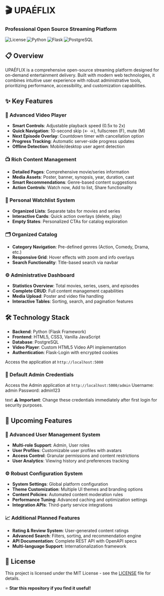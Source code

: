# 🎬 UPAÉFLIX
### Professional Open Source Streaming Platform

![License](https://img.shields.io/badge/license-MIT-blue.svg)
![Python](https://img.shields.io/badge/python-3.8+-blue.svg)
![Flask](https://img.shields.io/badge/flask-3.0+-green.svg)
![PostgreSQL](https://img.shields.io/badge/postgresql-13+-blue.svg)

## 📋 Overview

UPAÉFLIX is a comprehensive open-source streaming platform designed for on-demand entertainment delivery. Built with modern web technologies, it combines intuitive user experience with robust administrative tools, prioritizing performance, accessibility, and customization capabilities.

## ✨ Key Features

### 🎥 Advanced Video Player
- **Smart Controls**: Adjustable playback speed (0.5x to 2x)
- **Quick Navigation**: 10-second skip (← →), fullscreen (F), mute (M)
- **Next Episode Overlay**: Countdown timer with cancellation option
- **Progress Tracking**: Automatic server-side progress updates
- **Offline Detection**: Mobile/desktop user agent detection

### 📺 Rich Content Management
- **Detailed Pages**: Comprehensive movie/series information
- **Media Assets**: Poster, banner, synopsis, year, duration, cast
- **Smart Recommendations**: Genre-based content suggestions
- **Action Controls**: Watch now, Add to list, Share functionality

### 📝 Personal Watchlist System
- **Organized Lists**: Separate tabs for movies and series
- **Interactive Cards**: Quick action overlays (delete, play)
- **Empty States**: Personalized CTAs for catalog exploration

### 🗂️ Organized Catalog
- **Category Navigation**: Pre-defined genres (Action, Comedy, Drama, etc.)
- **Responsive Grid**: Hover effects with zoom and info overlays
- **Search Functionality**: Title-based search via navbar

### ⚙️ Administrative Dashboard
- **Statistics Overview**: Total movies, series, users, and episodes
- **Complete CRUD**: Full content management capabilities
- **Media Upload**: Poster and video file handling
- **Interactive Tables**: Sorting, search, and pagination features

## 🛠️ Technology Stack

- **Backend**: Python (Flask Framework)
- **Frontend**: HTML5, CSS3, Vanilla JavaScript
- **Database**: PostgreSQL
- **Video Player**: Custom HTML5 Video API implementation
- **Authentication**: Flask-Login with encrypted cookies

Access the application at `http://localhost:5000`

### 🔐 Default Admin Credentials
Access the Admin application at `http://localhost:5000/admin`
Username: admin
Password: admin123

text
**⚠️ Important**: Change these credentials immediately after first login for security purposes.

## 🔮 Upcoming Features

### 👥 Advanced User Management System
- **Multi-role Support**: Admin, User roles
- **User Profiles**: Customizable user profiles with avatars
- **Access Control**: Granular permissions and content restrictions
- **User Analytics**: Viewing history and preferences tracking

### ⚙️ Robust Configuration System
- **System Settings**: Global platform configuration
- **Theme Customization**: Multiple UI themes and branding options
- **Content Policies**: Automated content moderation rules
- **Performance Tuning**: Advanced caching and optimization settings
- **Integration APIs**: Third-party service integrations

### 📈 Additional Planned Features
- **Rating & Review System**: User-generated content ratings
- **Advanced Search**: Filters, sorting, and recommendation engine
- **API Documentation**: Complete REST API with OpenAPI specs
- **Multi-language Support**: Internationalization framework

## 📄 License

This project is licensed under the MIT License - see the [LICENSE](LICENSE) file for details.


⭐ **Star this repository if you find it useful!**

